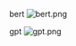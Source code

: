 bert
![bert.png](C:\Users\11311\PycharmProjects\pythonProject2\homework6\img\bert.png)

gpt
![gpt.png](C:\Users\11311\PycharmProjects\pythonProject2\homework6\img\gpt.png)